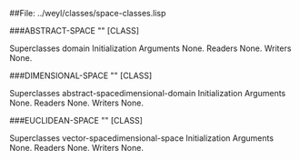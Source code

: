 
##File: ../weyl/classes/space-classes.lisp 


###ABSTRACT-SPACE ""                                                    [CLASS]

   Superclasses
   domain
   Initialization Arguments
   None.
   Readers
   None.
   Writers
   None.

###DIMENSIONAL-SPACE ""                                                 [CLASS]

   Superclasses
   abstract-spacedimensional-domain
   Initialization Arguments
   None.
   Readers
   None.
   Writers
   None.

###EUCLIDEAN-SPACE ""                                                   [CLASS]

   Superclasses
   vector-spacedimensional-space
   Initialization Arguments
   None.
   Readers
   None.
   Writers
   None.
